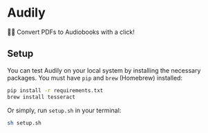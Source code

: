 # Audily
📑🤖 Convert PDFs to Audiobooks with a click!

## Setup
You can test Audily on your local system by installing the necessary packages. You must have `pip` and `brew` (Homebrew) installed:

```bash
pip install -r requirements.txt
brew install tesseract
```

Or simply, run `setup.sh` in your terminal:

```bash
sh setup.sh
```